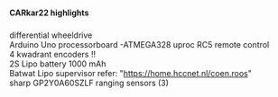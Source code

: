 #### CARkar22 highlights
#####
differential wheeldrive  
Arduino Uno processorboard -ATMEGA328 uproc 
RC5 remote control  
4 kwadrant encoders !!  
2S Lipo battery 1000 mAh  
Batwat Lipo supervisor refer: "https://home.hccnet.nl/coen.roos"  
sharp GP2Y0A60SZLF ranging sensors (3)
